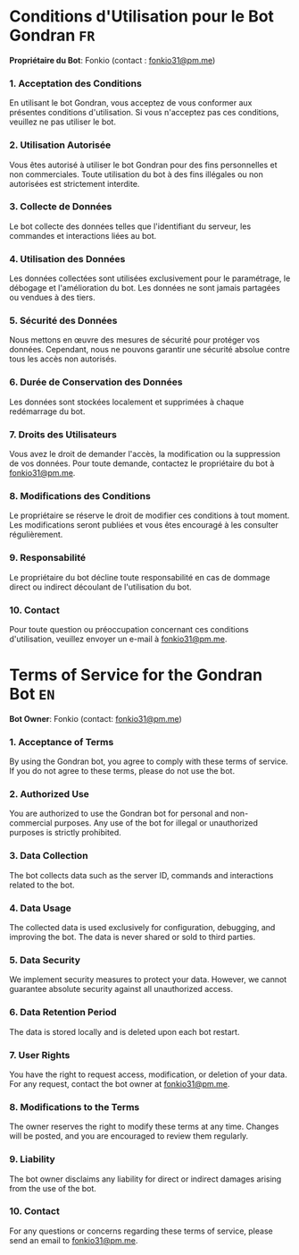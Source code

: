 # Conditions d'Utilisation pour le Bot Gondran `FR`

**Propriétaire du Bot**: Fonkio (contact : fonkio31@pm.me)

### **1. Acceptation des Conditions**
En utilisant le bot Gondran, vous acceptez de vous conformer aux présentes conditions d'utilisation. Si vous n'acceptez pas ces conditions, veuillez ne pas utiliser le bot.

### **2. Utilisation Autorisée**
Vous êtes autorisé à utiliser le bot Gondran pour des fins personnelles et non commerciales. Toute utilisation du bot à des fins illégales ou non autorisées est strictement interdite.

### **3. Collecte de Données**
Le bot collecte des données telles que l'identifiant du serveur, les commandes et interactions liées au bot.

### **4. Utilisation des Données**
Les données collectées sont utilisées exclusivement pour le paramétrage, le débogage et l'amélioration du bot. Les données ne sont jamais partagées ou vendues à des tiers.

### **5. Sécurité des Données**
Nous mettons en œuvre des mesures de sécurité pour protéger vos données. Cependant, nous ne pouvons garantir une sécurité absolue contre tous les accès non autorisés.

### **6. Durée de Conservation des Données**
Les données sont stockées localement et supprimées à chaque redémarrage du bot.

### **7. Droits des Utilisateurs**
Vous avez le droit de demander l'accès, la modification ou la suppression de vos données. Pour toute demande, contactez le propriétaire du bot à fonkio31@pm.me.

### **8. Modifications des Conditions**
Le propriétaire se réserve le droit de modifier ces conditions à tout moment. Les modifications seront publiées et vous êtes encouragé à les consulter régulièrement.

### **9. Responsabilité**
Le propriétaire du bot décline toute responsabilité en cas de dommage direct ou indirect découlant de l'utilisation du bot.

### **10. Contact**
Pour toute question ou préoccupation concernant ces conditions d'utilisation, veuillez envoyer un e-mail à fonkio31@pm.me.

# Terms of Service for the Gondran Bot `EN`

**Bot Owner**: Fonkio (contact: fonkio31@pm.me)

### **1. Acceptance of Terms**
By using the Gondran bot, you agree to comply with these terms of service. If you do not agree to these terms, please do not use the bot.

### **2. Authorized Use**
You are authorized to use the Gondran bot for personal and non-commercial purposes. Any use of the bot for illegal or unauthorized purposes is strictly prohibited.

### **3. Data Collection**
The bot collects data such as the server ID, commands and interactions related to the bot.

### **4. Data Usage**
The collected data is used exclusively for configuration, debugging, and improving the bot. The data is never shared or sold to third parties.

### **5. Data Security**
We implement security measures to protect your data. However, we cannot guarantee absolute security against all unauthorized access.

### **6. Data Retention Period**
The data is stored locally and is deleted upon each bot restart.

### **7. User Rights**
You have the right to request access, modification, or deletion of your data. For any request, contact the bot owner at fonkio31@pm.me.

### **8. Modifications to the Terms**
The owner reserves the right to modify these terms at any time. Changes will be posted, and you are encouraged to review them regularly.

### **9. Liability**
The bot owner disclaims any liability for direct or indirect damages arising from the use of the bot.

### **10. Contact**
For any questions or concerns regarding these terms of service, please send an email to fonkio31@pm.me.
